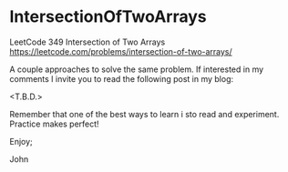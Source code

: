 # IntersectionOfTwoArrays
LeetCode 349 Intersection of Two Arrays
https://leetcode.com/problems/intersection-of-two-arrays/

A couple approaches to solve the same problem.
If interested in my comments I invite you to read the following
post in my blog:

<T.B.D.>

Remember that one of the best ways to learn i sto read and experiment.
Practice makes perfect!

Enjoy;

John
